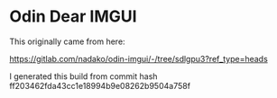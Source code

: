 # Odin Dear IMGUI

This originally came from here:

https://gitlab.com/nadako/odin-imgui/-/tree/sdlgpu3?ref_type=heads

I generated this build from commit hash ff203462fda43cc1e18994b9e08262b9504a758f
